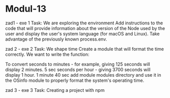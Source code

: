 # Modul-13

zad1 - exe 1
Task: We are exploring the environment
Add instructions to the code that will provide information about the version of the Node used by the user and display the user's system language (for macOS and Linux). Take advantage of the previously known process.env.

zad 2 - exe 2
Task: We shape time
Create a module that will format the time correctly. We want to write the function:

To convert seconds to minutes - for example, giving 125 seconds will display 2 minutes. 5 sec
seconds per hour - giving 3700 seconds will display 1 hour. 1 minute 40 sec
add module modules directory and use it in the OSinfo module to properly format the system's operating time.

zad 3 - exe 3
Task: Creating a project with npm
